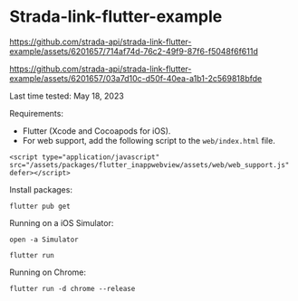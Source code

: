 # Strada-link-flutter-example

https://github.com/strada-api/strada-link-flutter-example/assets/6201657/714af74d-76c2-49f9-87f6-f5048f6f611d

https://github.com/strada-api/strada-link-flutter-example/assets/6201657/03a7d10c-d50f-40ea-a1b1-2c569818bfde

Last time tested: May 18, 2023

Requirements:

- Flutter (Xcode and Cocoapods for iOS).
- For web support, add the following script to the `web/index.html` file.

`<script type="application/javascript" src="/assets/packages/flutter_inappwebview/assets/web/web_support.js" defer></script>`

Install packages:

`flutter pub get`

Running on a iOS Simulator:

`open -a Simulator`

`flutter run`

Running on Chrome:

`flutter run -d chrome --release`
